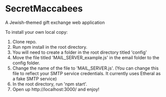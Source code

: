 # SecretMaccabees
A Jewish-themed gift exchange web application

To install your own local copy:
1. Clone repo.
2. Run npm install in the root directory.
3. You will need to create a folder in the root directory titled 'config'
4. Move the file titled 'MAIL_SERVER_example.js' in the email folder to the config folder.
5. Change the name of the file to 'MAIL_SERVER.js'. (You can change this file to reflect your SMTP service credentials. It currently uses Etheral as a fake SMTP service)
6. In the root directory, run 'npm start'.
7. Open up http://localhost:3000/ and enjoy!
